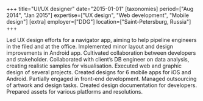 +++
title="UI/UX designer"
date="2015-01-01"
[taxonomies]
period=["Aug 2014", "Jan 2015"]
expertise=["UX design", "Web development", "Mobile design"]
[extra]
employer=["DDG"]
location=["Saint-Petersburg, Russia"]
+++

Led UX design efforts for a navigator app, aiming to help pipeline engineers in the filed and at the office. Implemented minor layout and design improvements in Android app. Cultivated collaboration between developers and stakeholder. Collaborated with client’s DB engineer on data analysis, creating realistic samples for visualisation. Executed web and graphic design of several projects. Created designs for 6 mobile apps for iOS and Android. Partially engaged in front-end development. Managed outsourcing of artwork and design tasks. Created design documentation for developers. Prepared assets for various platforms and resolutions.